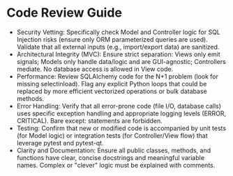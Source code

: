 # Code Review Guide

- Security Vetting: Specifically check Model and Controller logic for SQL Injection risks (ensure only ORM parameterized queries are used). Validate that all external inputs (e.g., import/export data) are sanitized.
- Architectural Integrity (MVC): Ensure strict separation: Views only emit signals; Models only handle data/logic and are GUI-agnostic; Controllers mediate. No database access is allowed in View code.
- Performance: Review SQLAlchemy code for the N+1 problem (look for missing selectinload). Flag any explicit Python loops that could be replaced by more efficient vectorized operations or bulk database methods.
- Error Handling: Verify that all error-prone code (file I/O, database calls) uses specific exception handling and appropriate logging levels (ERROR, CRITICAL). Bare except: statements are forbidden.
- Testing: Confirm that new or modified code is accompanied by unit tests (for Model logic) or integration tests (for Controller/View flow) that leverage pytest and pytest-qt.
- Clarity and Documentation: Ensure all public classes, methods, and functions have clear, concise docstrings and meaningful variable names. Complex or "clever" logic must be explained with comments.
